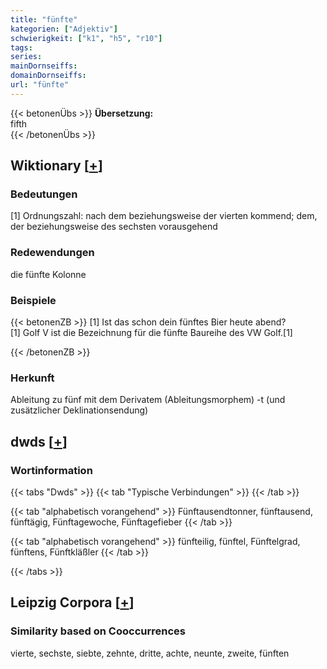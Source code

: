 ```yaml
---
title: "fünfte"
kategorien: ["Adjektiv"]
schwierigkeit: ["k1", "h5", "r10"]
tags:
series:
mainDornseiffs:
domainDornseiffs:
url: "fünfte"
---
```


{{< betonenÜbs >}}
**Übersetzung:**  
fifth  
{{< /betonenÜbs >}}

## Wiktionary [[+](https://de.wiktionary.org/wiki/fünfte)]

### Bedeutungen
[1] Ordnungszahl: nach dem beziehungsweise der vierten kommend; dem, der beziehungsweise des sechsten vorausgehend  

### Redewendungen
die fünfte Kolonne  

### Beispiele
{{< betonenZB >}}
[1] Ist das schon dein fünftes Bier heute abend?  
[1] Golf V ist die Bezeichnung für die fünfte Baureihe des VW Golf.[1]  

{{< /betonenZB >}}
### Herkunft
Ableitung zu fünf mit dem Derivatem (Ableitungsmorphem) -t (und zusätzlicher Deklinationsendung)  



## dwds [[+](https://www.dwds.de/wb/fünfte)]

### Wortinformation
{{< tabs "Dwds" >}}
{{< tab "Typische Verbindungen" >}}
{{< /tab >}}

{{< tab "alphabetisch vorangehend" >}}
Fünftausendtonner, fünftausend, fünftägig, Fünftagewoche, Fünftagefieber
{{< /tab >}}

{{< tab "alphabetisch vorangehend" >}}
fünfteilig, fünftel, Fünftelgrad, fünftens, Fünftkläßler
{{< /tab >}}

{{< /tabs >}}

## Leipzig Corpora [[+](https://corpora.uni-leipzig.de/en/res?word=fünfte&corpusId=deu_newscrawl-public_2018)]


### Similarity based on Cooccurrences
vierte, sechste, siebte, zehnte, dritte, achte, neunte, zweite, fünften

